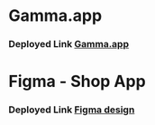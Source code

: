 # Gamma.app
### Deployed Link <a href="https://gammagp.netlify.app/" target="_blank">Gamma.app</a>

# Figma  - Shop App
### Deployed Link <a href="https://shopgp.netlify.app/" target="_blank">Figma design</a>
